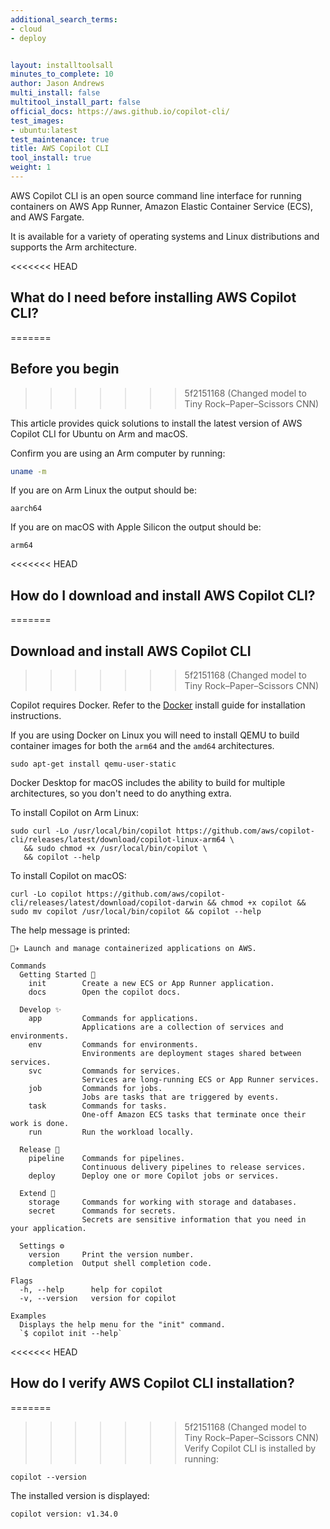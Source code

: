 ```yaml
---
additional_search_terms:
- cloud
- deploy


layout: installtoolsall
minutes_to_complete: 10
author: Jason Andrews
multi_install: false
multitool_install_part: false
official_docs: https://aws.github.io/copilot-cli/
test_images:
- ubuntu:latest
test_maintenance: true
title: AWS Copilot CLI
tool_install: true
weight: 1
---
```


AWS Copilot CLI is an open source command line interface for running containers on AWS App Runner, Amazon Elastic Container Service (ECS), and AWS Fargate.

It is available for a variety of operating systems and Linux distributions and supports the Arm architecture.

<<<<<<< HEAD
## What do I need before installing AWS Copilot CLI?
=======
## Before you begin
>>>>>>> 5f2151168 (Changed model to Tiny Rock–Paper–Scissors CNN)

This article provides quick solutions to install the latest version of AWS Copilot CLI for Ubuntu on Arm and macOS.

Confirm you are using an Arm computer by running:

```bash { target="ubuntu:latest" }
uname -m
```

If you are on Arm Linux the output should be:

```output
aarch64
```

If you are on macOS with Apple Silicon the output should be:

```output
arm64
```

<<<<<<< HEAD
## How do I download and install AWS Copilot CLI?
=======
## Download and install AWS Copilot CLI
>>>>>>> 5f2151168 (Changed model to Tiny Rock–Paper–Scissors CNN)

Copilot requires Docker. Refer to the [Docker](/install-guides/docker/) install guide for installation instructions.

If you are using Docker on Linux you will need to install QEMU to build container images for both the `arm64` and the `amd64` architectures.

```console
sudo apt-get install qemu-user-static
```

Docker Desktop for macOS includes the ability to build for multiple architectures, so you don't need to do anything extra.

To install Copilot on Arm Linux:

```console
sudo curl -Lo /usr/local/bin/copilot https://github.com/aws/copilot-cli/releases/latest/download/copilot-linux-arm64 \
   && sudo chmod +x /usr/local/bin/copilot \
   && copilot --help
```

To install Copilot on macOS:

```console
curl -Lo copilot https://github.com/aws/copilot-cli/releases/latest/download/copilot-darwin && chmod +x copilot && sudo mv copilot /usr/local/bin/copilot && copilot --help
```

The help message is printed:

```output
👩‍✈️ Launch and manage containerized applications on AWS.

Commands
  Getting Started 🌱
    init        Create a new ECS or App Runner application.
    docs        Open the copilot docs.

  Develop ✨
    app         Commands for applications.
                Applications are a collection of services and environments.
    env         Commands for environments.
                Environments are deployment stages shared between services.
    svc         Commands for services.
                Services are long-running ECS or App Runner services.
    job         Commands for jobs.
                Jobs are tasks that are triggered by events.
    task        Commands for tasks.
                One-off Amazon ECS tasks that terminate once their work is done.
    run         Run the workload locally.

  Release 🚀
    pipeline    Commands for pipelines.
                Continuous delivery pipelines to release services.
    deploy      Deploy one or more Copilot jobs or services.

  Extend 🧸
    storage     Commands for working with storage and databases.
    secret      Commands for secrets.
                Secrets are sensitive information that you need in your application.

  Settings ⚙️
    version     Print the version number.
    completion  Output shell completion code.

Flags
  -h, --help      help for copilot
  -v, --version   version for copilot

Examples
  Displays the help menu for the "init" command.
  `$ copilot init --help`
```

<<<<<<< HEAD
## How do I verify AWS Copilot CLI installation?

=======
>>>>>>> 5f2151168 (Changed model to Tiny Rock–Paper–Scissors CNN)
Verify Copilot CLI is installed by running:

```console
copilot --version
```

The installed version is displayed:

```output
copilot version: v1.34.0
```